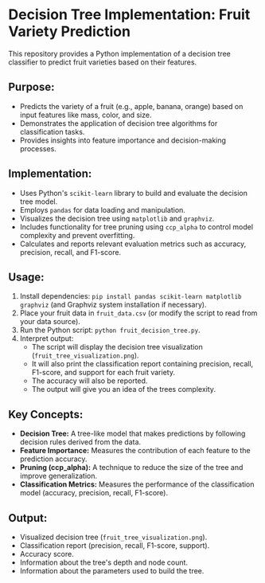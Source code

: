 # Decision Tree Implementation: Fruit Variety Prediction

This repository provides a Python implementation of a decision tree classifier to predict fruit varieties based on their features.

## Purpose:

* Predicts the variety of a fruit (e.g., apple, banana, orange) based on input features like mass, color, and size.
* Demonstrates the application of decision tree algorithms for classification tasks.
* Provides insights into feature importance and decision-making processes.

## Implementation:

* Uses Python's `scikit-learn` library to build and evaluate the decision tree model.
* Employs `pandas` for data loading and manipulation.
* Visualizes the decision tree using `matplotlib` and `graphviz`.
* Includes functionality for tree pruning using `ccp_alpha` to control model complexity and prevent overfitting.
* Calculates and reports relevant evaluation metrics such as accuracy, precision, recall, and F1-score.

## Usage:

1.  Install dependencies: `pip install pandas scikit-learn matplotlib graphviz` (and Graphviz system installation if necessary).
2.  Place your fruit data in `fruit_data.csv` (or modify the script to read from your data source).
3.  Run the Python script: `python fruit_decision_tree.py`.
4.  Interpret output:
    * The script will display the decision tree visualization (`fruit_tree_visualization.png`).
    * It will also print the classification report containing precision, recall, F1-score, and support for each fruit variety.
    * The accuracy will also be reported.
    * The output will give you an idea of the trees complexity.

## Key Concepts:

* **Decision Tree:** A tree-like model that makes predictions by following decision rules derived from the data.
* **Feature Importance:** Measures the contribution of each feature to the prediction accuracy.
* **Pruning (ccp_alpha):** A technique to reduce the size of the tree and improve generalization.
* **Classification Metrics:** Measures the performance of the classification model (accuracy, precision, recall, F1-score).

## Output:

* Visualized decision tree (`fruit_tree_visualization.png`).
* Classification report (precision, recall, F1-score, support).
* Accuracy score.
* Information about the tree's depth and node count.
* Information about the parameters used to build the tree.
